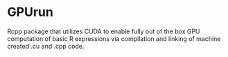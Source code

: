 # GPUrun
Rcpp package that utilizes CUDA to enable fully out of the box GPU computation of basic R expressions via compilation and linking of machine created .cu and .cpp code.
